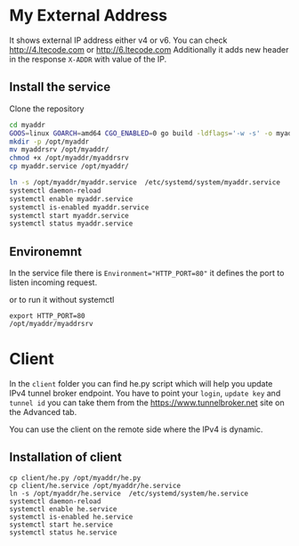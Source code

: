 # My External Address
It shows external IP address either v4 or v6.
You can check http://4.ltecode.com or http://6.ltecode.com 
Additionally it adds new header in the response `X-ADDR` with value of the IP.

## Install the service

Clone the repository

```bash
cd myaddr
GOOS=linux GOARCH=amd64 CGO_ENABLED=0 go build -ldflags='-w -s' -o myaddrsrv
mkdir -p /opt/myaddr
mv myaddrsrv /opt/myaddr/
chmod +x /opt/myaddr/myaddrsrv
cp myaddr.service /opt/myaddr/

ln -s /opt/myaddr/myaddr.service  /etc/systemd/system/myaddr.service 
systemctl daemon-reload
systemctl enable myaddr.service
systemctl is-enabled myaddr.service
systemctl start myaddr.service
systemctl status myaddr.service
```

## Environemnt 
In the service file there is  `Environment="HTTP_PORT=80"` it defines the port to listen incoming request.

or to run it without systemctl

```
export HTTP_PORT=80
/opt/myaddr/myaddrsrv
```

# Client

In the `client` folder you can find he.py script which will help you update IPv4 tunnel broker endpoint.
You have to point your `login`, `update key` and `tunnel id` you can take them from the https://www.tunnelbroker.net site on the Advanced tab.

You can use the client on the remote side where the IPv4 is dynamic.

## Installation of client

```
cp client/he.py /opt/myaddr/he.py
cp client/he.service /opt/myaddr/he.service
ln -s /opt/myaddr/he.service  /etc/systemd/system/he.service 
systemctl daemon-reload
systemctl enable he.service
systemctl is-enabled he.service
systemctl start he.service
systemctl status he.service
```